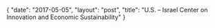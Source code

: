 {
   "date": "2017-05-05",
   "layout": "post",
   "title": "U.S. – Israel Center on Innovation and Economic Sustainability"
}

